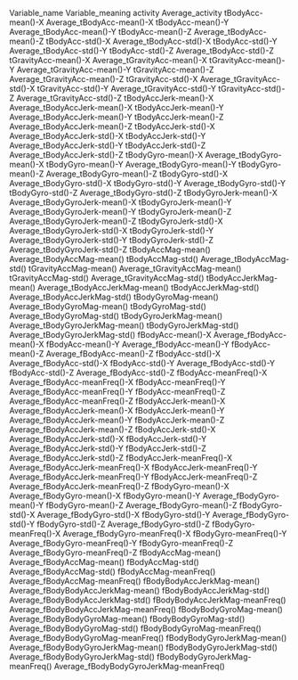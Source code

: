 Variable_name Variable_meaning
activity	Average_activity
tBodyAcc-mean()-X	Average_tBodyAcc-mean()-X
tBodyAcc-mean()-Y	Average_tBodyAcc-mean()-Y
tBodyAcc-mean()-Z	Average_tBodyAcc-mean()-Z
tBodyAcc-std()-X	Average_tBodyAcc-std()-X
tBodyAcc-std()-Y	Average_tBodyAcc-std()-Y
tBodyAcc-std()-Z	Average_tBodyAcc-std()-Z
tGravityAcc-mean()-X	Average_tGravityAcc-mean()-X
tGravityAcc-mean()-Y	Average_tGravityAcc-mean()-Y
tGravityAcc-mean()-Z	Average_tGravityAcc-mean()-Z
tGravityAcc-std()-X	Average_tGravityAcc-std()-X
tGravityAcc-std()-Y	Average_tGravityAcc-std()-Y
tGravityAcc-std()-Z	Average_tGravityAcc-std()-Z
tBodyAccJerk-mean()-X	Average_tBodyAccJerk-mean()-X
tBodyAccJerk-mean()-Y	Average_tBodyAccJerk-mean()-Y
tBodyAccJerk-mean()-Z	Average_tBodyAccJerk-mean()-Z
tBodyAccJerk-std()-X	Average_tBodyAccJerk-std()-X
tBodyAccJerk-std()-Y	Average_tBodyAccJerk-std()-Y
tBodyAccJerk-std()-Z	Average_tBodyAccJerk-std()-Z
tBodyGyro-mean()-X	Average_tBodyGyro-mean()-X
tBodyGyro-mean()-Y	Average_tBodyGyro-mean()-Y
tBodyGyro-mean()-Z	Average_tBodyGyro-mean()-Z
tBodyGyro-std()-X	Average_tBodyGyro-std()-X
tBodyGyro-std()-Y	Average_tBodyGyro-std()-Y
tBodyGyro-std()-Z	Average_tBodyGyro-std()-Z
tBodyGyroJerk-mean()-X	Average_tBodyGyroJerk-mean()-X
tBodyGyroJerk-mean()-Y	Average_tBodyGyroJerk-mean()-Y
tBodyGyroJerk-mean()-Z	Average_tBodyGyroJerk-mean()-Z
tBodyGyroJerk-std()-X	Average_tBodyGyroJerk-std()-X
tBodyGyroJerk-std()-Y	Average_tBodyGyroJerk-std()-Y
tBodyGyroJerk-std()-Z	Average_tBodyGyroJerk-std()-Z
tBodyAccMag-mean()	Average_tBodyAccMag-mean()
tBodyAccMag-std()	Average_tBodyAccMag-std()
tGravityAccMag-mean()	Average_tGravityAccMag-mean()
tGravityAccMag-std()	Average_tGravityAccMag-std()
tBodyAccJerkMag-mean()	Average_tBodyAccJerkMag-mean()
tBodyAccJerkMag-std()	Average_tBodyAccJerkMag-std()
tBodyGyroMag-mean()	Average_tBodyGyroMag-mean()
tBodyGyroMag-std()	Average_tBodyGyroMag-std()
tBodyGyroJerkMag-mean()	Average_tBodyGyroJerkMag-mean()
tBodyGyroJerkMag-std()	Average_tBodyGyroJerkMag-std()
fBodyAcc-mean()-X	Average_fBodyAcc-mean()-X
fBodyAcc-mean()-Y	Average_fBodyAcc-mean()-Y
fBodyAcc-mean()-Z	Average_fBodyAcc-mean()-Z
fBodyAcc-std()-X	Average_fBodyAcc-std()-X
fBodyAcc-std()-Y	Average_fBodyAcc-std()-Y
fBodyAcc-std()-Z	Average_fBodyAcc-std()-Z
fBodyAcc-meanFreq()-X	Average_fBodyAcc-meanFreq()-X
fBodyAcc-meanFreq()-Y	Average_fBodyAcc-meanFreq()-Y
fBodyAcc-meanFreq()-Z	Average_fBodyAcc-meanFreq()-Z
fBodyAccJerk-mean()-X	Average_fBodyAccJerk-mean()-X
fBodyAccJerk-mean()-Y	Average_fBodyAccJerk-mean()-Y
fBodyAccJerk-mean()-Z	Average_fBodyAccJerk-mean()-Z
fBodyAccJerk-std()-X	Average_fBodyAccJerk-std()-X
fBodyAccJerk-std()-Y	Average_fBodyAccJerk-std()-Y
fBodyAccJerk-std()-Z	Average_fBodyAccJerk-std()-Z
fBodyAccJerk-meanFreq()-X	Average_fBodyAccJerk-meanFreq()-X
fBodyAccJerk-meanFreq()-Y	Average_fBodyAccJerk-meanFreq()-Y
fBodyAccJerk-meanFreq()-Z	Average_fBodyAccJerk-meanFreq()-Z
fBodyGyro-mean()-X	Average_fBodyGyro-mean()-X
fBodyGyro-mean()-Y	Average_fBodyGyro-mean()-Y
fBodyGyro-mean()-Z	Average_fBodyGyro-mean()-Z
fBodyGyro-std()-X	Average_fBodyGyro-std()-X
fBodyGyro-std()-Y	Average_fBodyGyro-std()-Y
fBodyGyro-std()-Z	Average_fBodyGyro-std()-Z
fBodyGyro-meanFreq()-X	Average_fBodyGyro-meanFreq()-X
fBodyGyro-meanFreq()-Y	Average_fBodyGyro-meanFreq()-Y
fBodyGyro-meanFreq()-Z	Average_fBodyGyro-meanFreq()-Z
fBodyAccMag-mean()	Average_fBodyAccMag-mean()
fBodyAccMag-std()	Average_fBodyAccMag-std()
fBodyAccMag-meanFreq()	Average_fBodyAccMag-meanFreq()
fBodyBodyAccJerkMag-mean()	Average_fBodyBodyAccJerkMag-mean()
fBodyBodyAccJerkMag-std()	Average_fBodyBodyAccJerkMag-std()
fBodyBodyAccJerkMag-meanFreq()	Average_fBodyBodyAccJerkMag-meanFreq()
fBodyBodyGyroMag-mean()	Average_fBodyBodyGyroMag-mean()
fBodyBodyGyroMag-std()	Average_fBodyBodyGyroMag-std()
fBodyBodyGyroMag-meanFreq()	Average_fBodyBodyGyroMag-meanFreq()
fBodyBodyGyroJerkMag-mean()	Average_fBodyBodyGyroJerkMag-mean()
fBodyBodyGyroJerkMag-std()	Average_fBodyBodyGyroJerkMag-std()
fBodyBodyGyroJerkMag-meanFreq()	Average_fBodyBodyGyroJerkMag-meanFreq()
